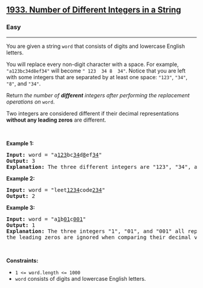 <h2><a href="https://leetcode.com/problems/number-of-different-integers-in-a-string">1933. Number of Different Integers in a String</a></h2><h3>Easy</h3><hr><p>You are given a string <code>word</code> that consists of digits and lowercase English letters.</p>

<p>You will replace every non-digit character with a space. For example, <code>&quot;a123bc34d8ef34&quot;</code> will become <code>&quot; 123&nbsp; 34 8&nbsp; 34&quot;</code>. Notice that you are left with some integers that are separated by at least one space: <code>&quot;123&quot;</code>, <code>&quot;34&quot;</code>, <code>&quot;8&quot;</code>, and <code>&quot;34&quot;</code>.</p>

<p>Return <em>the number of <strong>different</strong> integers after performing the replacement operations on </em><code>word</code>.</p>

<p>Two integers are considered different if their decimal representations <strong>without any leading zeros</strong> are different.</p>

<p>&nbsp;</p>
<p><strong class="example">Example 1:</strong></p>

<pre>
<strong>Input:</strong> word = &quot;a<u>123</u>bc<u>34</u>d<u>8</u>ef<u>34</u>&quot;
<strong>Output:</strong> 3
<strong>Explanation: </strong>The three different integers are &quot;123&quot;, &quot;34&quot;, and &quot;8&quot;. Notice that &quot;34&quot; is only counted once.
</pre>

<p><strong class="example">Example 2:</strong></p>

<pre>
<strong>Input:</strong> word = &quot;leet<u>1234</u>code<u>234</u>&quot;
<strong>Output:</strong> 2
</pre>

<p><strong class="example">Example 3:</strong></p>

<pre>
<strong>Input:</strong> word = &quot;a<u>1</u>b<u>01</u>c<u>001</u>&quot;
<strong>Output:</strong> 1
<strong>Explanation: </strong>The three integers &quot;1&quot;, &quot;01&quot;, and &quot;001&quot; all represent the same integer because
the leading zeros are ignored when comparing their decimal values.
</pre>

<p>&nbsp;</p>
<p><strong>Constraints:</strong></p>

<ul>
	<li><code>1 &lt;= word.length &lt;= 1000</code></li>
	<li><code>word</code> consists of digits and lowercase English letters.</li>
</ul>
